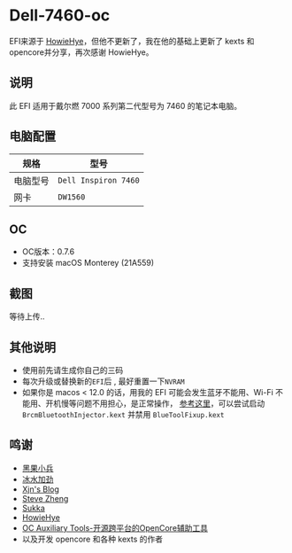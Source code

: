 # Dell-7460-oc

EFI来源于 [HowieHye](https://github.com/HowieHye/Dell-7460-Hackintosh-OC)，但他不更新了，我在他的基础上更新了 kexts 和 opencore并分享，再次感谢 HowieHye。

## 说明

此 EFI 适用于戴尔燃 7000 系列第二代型号为 7460 的笔记本电脑。

## 电脑配置

| 规格     | 型号                                        |
| -------- | ------------------------------------------- |
| 电脑型号 | `Dell Inspiron 7460`                        |
| 网卡     | `DW1560`                           |

## OC

- OC版本：0.7.6
- 支持安装 macOS Monterey (21A559)

## 截图

等待上传..

## 其他说明

- 使用前先请生成你自己的三码
- 每次升级或替换新的`EFI`后 , 最好重置一下`NVRAM`
- 如果你是 macos < 12.0 的话，用我的 EFI 可能会发生蓝牙不能用、Wi-Fi 不能用、开机慢等问题不用担心，是正常操作， [参考这里](https://github.com/acidanthera/BrcmPatchRAM/pull/12)，可以尝试启动 `BrcmBluetoothInjector.kext` 并禁用 `BlueToolFixup.kext` 

## 鸣谢

- [黑果小兵](https://github.com/daliansky/)
- [冰水加劲](https://github.com/xzhih/)
- [Xjn's Blog](https://blog.xjn819.com/)
- [Steve Zheng](https://github.com/stevezhengshiqi)
- [Sukka](https://github.com/SukkaW)
- [HowieHye](https://github.com/HowieHye/Dell-7460-Hackintosh-OC)
- [OC Auxiliary Tools-开源跨平台的OpenCore辅助工具](https://github.com/ic005k/QtOpenCoreConfig)
- 以及开发 opencore 和各种 kexts 的作者
